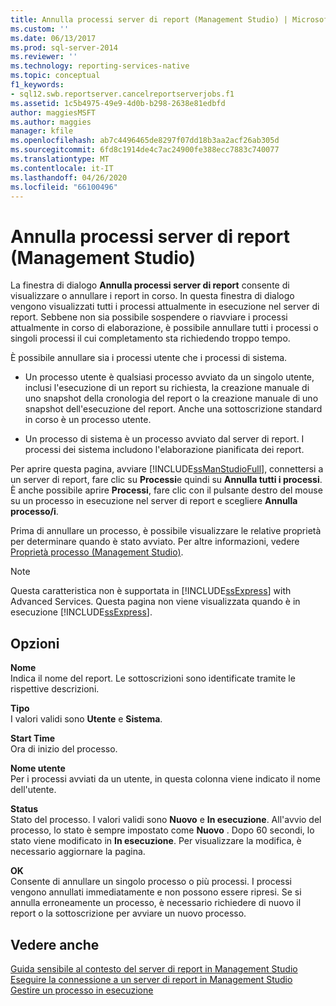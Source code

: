 ```yaml
---
title: Annulla processi server di report (Management Studio) | Microsoft Docs
ms.custom: ''
ms.date: 06/13/2017
ms.prod: sql-server-2014
ms.reviewer: ''
ms.technology: reporting-services-native
ms.topic: conceptual
f1_keywords:
- sql12.swb.reportserver.cancelreportserverjobs.f1
ms.assetid: 1c5b4975-49e9-4d0b-b298-2638e81edbfd
author: maggiesMSFT
ms.author: maggies
manager: kfile
ms.openlocfilehash: ab7c4496465de8297f07dd18b3aa2acf26ab305d
ms.sourcegitcommit: 6fd8c1914de4c7ac24900fe388ecc7883c740077
ms.translationtype: MT
ms.contentlocale: it-IT
ms.lasthandoff: 04/26/2020
ms.locfileid: "66100496"
---
```

# <a name="cancel-report-server-jobs-management-studio"></a>Annulla processi server di report (Management Studio)
  La finestra di dialogo **Annulla processi server di report** consente di visualizzare o annullare i report in corso. In questa finestra di dialogo vengono visualizzati tutti i processi attualmente in esecuzione nel server di report. Sebbene non sia possibile sospendere o riavviare i processi attualmente in corso di elaborazione, è possibile annullare tutti i processi o singoli processi il cui completamento sta richiedendo troppo tempo.  
  
 È possibile annullare sia i processi utente che i processi di sistema.  
  
-   Un processo utente è qualsiasi processo avviato da un singolo utente, inclusi l'esecuzione di un report su richiesta, la creazione manuale di uno snapshot della cronologia del report o la creazione manuale di uno snapshot dell'esecuzione del report. Anche una sottoscrizione standard in corso è un processo utente.  
  
-   Un processo di sistema è un processo avviato dal server di report. I processi dei sistema includono l'elaborazione pianificata dei report.  
  
 Per aprire questa pagina, avviare [!INCLUDE[ssManStudioFull](../../includes/ssmanstudiofull-md.md)], connettersi a un server di report, fare clic su **Processi**e quindi su **Annulla tutti i processi**. È anche possibile aprire **Processi**, fare clic con il pulsante destro del mouse su un processo in esecuzione nel server di report e scegliere **Annulla processo/i**.  
  
 Prima di annullare un processo, è possibile visualizzare le relative proprietà per determinare quando è stato avviato. Per altre informazioni, vedere [Proprietà processo &#40;Management Studio&#41;](job-properties-management-studio.md).  
  
> [!NOTE]  
>  Questa caratteristica non è supportata in [!INCLUDE[ssExpress](../../includes/ssexpress-md.md)] with Advanced Services. Questa pagina non viene visualizzata quando è in esecuzione [!INCLUDE[ssExpress](../../includes/ssexpress-md.md)].  
  
## <a name="options"></a>Opzioni  
 **Nome**  
 Indica il nome del report. Le sottoscrizioni sono identificate tramite le rispettive descrizioni.  
  
 **Tipo**  
 I valori validi sono **Utente** e **Sistema**.  
  
 **Start Time**  
 Ora di inizio del processo.  
  
 **Nome utente**  
 Per i processi avviati da un utente, in questa colonna viene indicato il nome dell'utente.  
  
 **Status**  
 Stato del processo. I valori validi sono **Nuovo** e **In esecuzione**. All'avvio del processo, lo stato è sempre impostato come **Nuovo** . Dopo 60 secondi, lo stato viene modificato in **In esecuzione**. Per visualizzare la modifica, è necessario aggiornare la pagina.  
  
 **OK**  
 Consente di annullare un singolo processo o più processi. I processi vengono annullati immediatamente e non possono essere ripresi. Se si annulla erroneamente un processo, è necessario richiedere di nuovo il report o la sottoscrizione per avviare un nuovo processo.  
  
## <a name="see-also"></a>Vedere anche  
 [Guida sensibile al contesto del server di report in Management Studio](report-server-in-management-studio-f1-help.md)   
 [Eseguire la connessione a un server di report in Management Studio](connect-to-a-report-server-in-management-studio.md)   
 [Gestire un processo in esecuzione](../subscriptions/manage-a-running-process.md)  
  
  
